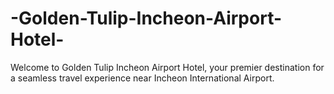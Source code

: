 # -Golden-Tulip-Incheon-Airport-Hotel-
Welcome to Golden Tulip Incheon Airport Hotel, your premier destination for a seamless travel experience near Incheon International Airport.
